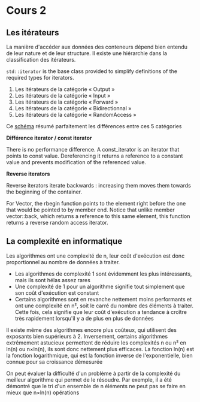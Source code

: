# Cours 2

## Les itérateurs

La manière d'accéder aux données des conteneurs dépend bien entendu de leur nature et de leur structure.
Il existe une hiérarchie dans la classification des itérateurs.

`std::iterator` is the base class provided to simplify definitions of the required types for iterators.

1. Les itérateurs de la catégorie « Output »
2. Les itérateurs de la catégorie « Input »
3. Les itérateurs de la catégorie « Forward »
4. Les itérateurs de la catégorie « Bidirectionnal »
5. Les itérateurs de la catégorie « RandomAccess »

Ce [schéma](http://www.cplusplus.com/reference/iterator/) résumé parfaitement les différences entre ces 5 catégories

**Différence iterator / const iterator**

There is no performance difference. A const_iterator is an iterator that points to const value. Dereferencing it returns a reference to a constant value and prevents modification of the referenced value.

**Reverse iterators**

Reverse iterators iterate backwards : increasing them moves them towards the beginning of the container.

For Vector, the rbegin function points to the element right before the one that would be pointed to by member end.
Notice that unlike member vector::back, which returns a reference to this same element, this function returns a reverse random access iterator.

## La complexité en informatique

Les algorithmes ont une complexité de n, leur coût d'exécution est donc proportionnel au nombre de données à traiter.

- Les algorithmes de complexité 1 sont évidemment les plus intéressants, mais ils sont hélas assez rares
- Une complexité de 1 pour un algorithme signifie tout simplement que son coût d'exécution est constant
- Certains algorithmes sont en revanche nettement moins performants et ont une complexité en n², soit le carré du nombre des éléments à traiter. Cette fois, cela signifie que leur coût d'exécution a tendance à croître très rapidement lorsqu'il y a de plus en plus de données

Il existe même des algorithmes encore plus coûteux, qui utilisent des exposants bien supérieurs à 2.
Inversement, certains algorithmes extrêmement astucieux permettent de réduire les complexités n ou n² en ln(n) ou n×ln(n), ils sont donc nettement plus efficaces. La fonction ln(n) est la fonction logarithmique, qui est la fonction inverse de l'exponentielle, bien connue pour sa croissance démesurée

On peut évaluer la difficulté d'un problème à partir de la complexité du meilleur algorithme qui permet de le résoudre. Par exemple, il a été démontré que le tri d'un ensemble de n éléments ne peut pas se faire en mieux que n×ln(n) opérations
